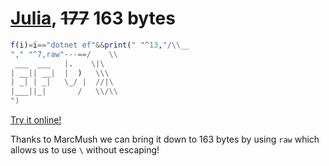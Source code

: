 # [Julia][1], <s>177</s> 163 bytes
    
```julia
f(i)=i=="dotnet ef"&&print(" "^13,"/\\__
"," "^7,raw"---==/    \\
 ___  ___   |.    \|\ 
| __|| __|  |  )   \\\
| _| | _|   \_/ |  //|\
|___||_|       /   \\/\\
")
```    
[Try it online!][2]

Thanks to MarcMush we can bring it down to 163 bytes by using `raw` which allows us to use `\` without escaping!
    
[1]: https://julialang.org/
[2]: https://tio.run/##TY6xCsMwDER3f4XQEGKwK0KHTv4TUxFoAi4lLcGlGfTvrqwuveHgng509/ejzNPR2joWn0pKeHvWbamwrDgMr71sdUTA63QOSDkzOww9X8I@fzDGmBKBKmcHzAw/AzkZlAxOFImZYgBv5dyxgJlmpn4iEuXc64a7yOr62aHXjX/rfPsC